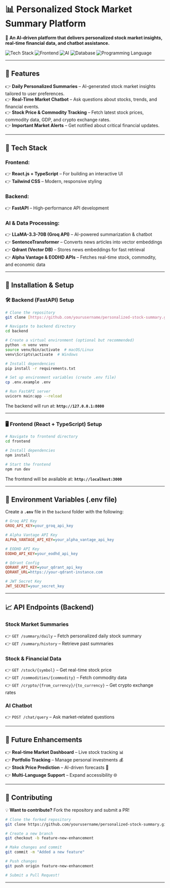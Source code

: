 # **📊 Personalized Stock Market Summary Platform**  

🚀 **An AI-driven platform that delivers personalized stock market insights, real-time financial data, and chatbot assistance.**  

![Tech Stack](https://img.shields.io/badge/Backend-FastAPI-blue?style=for-the-badge&logo=fastapi) ![Frontend](https://img.shields.io/badge/Frontend-React%20%7C%20TypeScript-61DAFB?style=for-the-badge&logo=react) ![AI](https://img.shields.io/badge/AI-LLaMA--3.3--70B-red?style=for-the-badge) ![Database](https://img.shields.io/badge/Vector%20DB-Qdrant-purple?style=for-the-badge) ![Programming Language](https://img.shields.io/badge/Language-Python-green?style=for-the-badge&logo=python)  

---

## **🌟 Features**  

👉 **Daily Personalized Summaries** – AI-generated stock market insights tailored to user preferences.  
👉 **Real-Time Market Chatbot** – Ask questions about stocks, trends, and financial events.  
👉 **Stock Price & Commodity Tracking** – Fetch latest stock prices, commodity data, GDP, and crypto exchange rates.  
👉 **Important Market Alerts** – Get notified about critical financial updates.  

---

## **📂 Tech Stack**  

### **Frontend:**  
👉 **React.js + TypeScript** – For building an interactive UI  
👉 **Tailwind CSS** – Modern, responsive styling  

### **Backend:**  
👉 **FastAPI** – High-performance API development  

### **AI & Data Processing:**  
👉 **LLaMA-3.3-70B (Groq API)** – AI-powered summarization & chatbot  
👉 **SentenceTransformer** – Converts news articles into vector embeddings  
👉 **Qdrant (Vector DB)** – Stores news embeddings for fast retrieval  
👉 **Alpha Vantage & EODHD APIs** – Fetches real-time stock, commodity, and economic data  

---

## **🌟 Installation & Setup**  

### **🛠 Backend (FastAPI) Setup**  

```bash
# Clone the repository
git clone [https://github.com/yourusername/personalized-stock-summary.git](https://github.com/NikhilDendeti/Stock_Sense.git)

# Navigate to backend directory
cd backend

# Create a virtual environment (optional but recommended)
python -m venv venv
source venv/bin/activate  # macOS/Linux
venv\Scripts\activate  # Windows

# Install dependencies
pip install -r requirements.txt

# Set up environment variables (create .env file)
cp .env.example .env

# Run FastAPI server
uvicorn main:app --reload
```
The backend will run at: **`http://127.0.0.1:8000`**  

---

### **🖥️ Frontend (React + TypeScript) Setup**  

```bash
# Navigate to frontend directory
cd frontend

# Install dependencies
npm install

# Start the frontend
npm run dev
```
The frontend will be available at: **`http://localhost:3000`**  

---

## **🔧 Environment Variables (.env file)**  

Create a **`.env`** file in the `backend` folder with the following:  

```ini
# Groq API Key
GROQ_API_KEY=your_groq_api_key

# Alpha Vantage API Key
ALPHA_VANTAGE_API_KEY=your_alpha_vantage_api_key

# EODHD API Key
EODHD_API_KEY=your_eodhd_api_key

# Qdrant Config
QDRANT_API_KEY=your_qdrant_api_key
QDRANT_URL=https://your-qdrant-instance.com

# JWT Secret Key
JWT_SECRET=your_secret_key
```

---

## **📈 API Endpoints (Backend)**  

### **Stock Market Summaries**  
👉 `GET /summary/daily` – Fetch personalized daily stock summary  
👉 `GET /summary/history` – Retrieve past summaries  

### **Stock & Financial Data**  
👉 `GET /stock/{symbol}` – Get real-time stock price  
👉 `GET /commodities/{commodity}` – Fetch commodity data  
👉 `GET /crypto/{from_currency}/{to_currency}` – Get crypto exchange rates  

### **AI Chatbot**  
👉 `POST /chat/query` – Ask market-related questions  

---

## **🎉 Future Enhancements**
👉 **Real-time Market Dashboard** – Live stock tracking 📊  
👉 **Portfolio Tracking** – Manage personal investments 💰  
👉 **Stock Price Prediction** – AI-driven forecasts 🔮  
👉 **Multi-Language Support** – Expand accessibility 🌐  

---

## **💪 Contributing**
💡 **Want to contribute?** Fork the repository and submit a PR!  

```bash
# Clone the forked repository
git clone https://github.com/yourusername/personalized-stock-summary.git

# Create a new branch
git checkout -b feature-new-enhancement

# Make changes and commit
git commit -m "Added a new feature"

# Push changes
git push origin feature-new-enhancement

# Submit a Pull Request!
```

---
